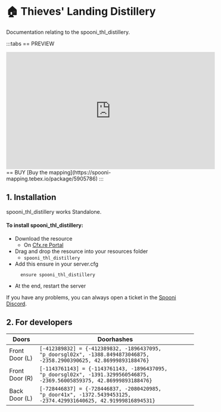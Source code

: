 # 🏠 Thieves' Landing Distillery
Documentation relating to the spooni_thl_distillery.

:::tabs
== PREVIEW
<iframe width="560" height="315" src="https://www.youtube.com/embed/r9KoRs8MnQ8?si=h1lNiYgdLG_40ReA" frameborder="0" allow="accelerometer; autoplay; clipboard-write; encrypted-media; gyroscope; picture-in-picture; web-share" allowfullscreen></iframe>
== BUY
[Buy the mapping](https://spooni-mapping.tebex.io/package/5905786)
:::

## 1. Installation
spooni_thl_distillery works Standalone.  

#### To install spooni_thl_distillery:
- Download the resource
  - On [Cfx.re Portal](https://portal.cfx.re/)
- Drag and drop the resource into your resources folder
  - `spooni_thl_distillery`
- Add this ensure in your server.cfg
  ```
    ensure spooni_thl_distillery
  ```
- At the end, restart the server

If you have any problems, you can always open a ticket in the [Spooni Discord](https://discord.gg/spooni).

## 2. For developers
| Doors                     | Doorhashes
|---------------------------|----------------------------------------------------------------------------------|
| Front Door (L)            | `[-412389832] = {-412389832, -1896437095, "p_doorsgl02x", -1388.8494873046875, -2358.2900390625, 42.86999893188476}`
| Front Door (R)            | `[-1143761143] = {-1143761143, -1896437095, "p_doorsgl02x", -1391.3299560546875, -2369.56005859375, 42.86999893188476}`
| Back Door (L)             | `[-728446837] = {-728446837, -2080420985, "p_door41x", -1372.5439453125, -2374.429931640625, 42.91999816894531}`